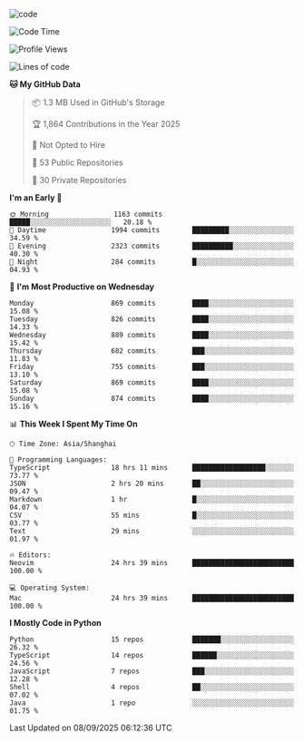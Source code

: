 
<!--
**liuyaanng/liuyaanng** is a ✨ _special_ ✨ repository because its `README.md` (this file) appears on your GitHub profile.

Here are some ideas to get you started:

- 🔭 I’m currently working on ...
- 🌱 I’m currently learning ...
- 👯 I’m looking to collaborate on ...
- 🤔 I’m looking for help with ...
- 💬 Ask me about ...
- 📫 How to reach me: ...
- 😄 Pronouns: ...
- ⚡ Fun fact: ...
-->


![code](https://cdn.jsdelivr.net/gh/liuyaanng/liuyaanng@1.0/code.gif) 

<!--START_SECTION:waka-->
![Code Time](http://img.shields.io/badge/Code%20Time-1%2C897%20hrs%2028%20mins-blue)

![Profile Views](http://img.shields.io/badge/Profile%20Views-0-blue)

![Lines of code](https://img.shields.io/badge/From%20Hello%20World%20I%27ve%20Written-26.7%20million%20lines%20of%20code-blue)

**🐱 My GitHub Data** 

> 📦 1.3 MB Used in GitHub's Storage 
 > 
> 🏆 1,864 Contributions in the Year 2025
 > 
> 🚫 Not Opted to Hire
 > 
> 📜 53 Public Repositories 
 > 
> 🔑 30 Private Repositories 
 > 
**I'm an Early 🐤** 

```text
🌞 Morning                1163 commits        █████░░░░░░░░░░░░░░░░░░░░   20.18 % 
🌆 Daytime                1994 commits        █████████░░░░░░░░░░░░░░░░   34.59 % 
🌃 Evening                2323 commits        ██████████░░░░░░░░░░░░░░░   40.30 % 
🌙 Night                  284 commits         █░░░░░░░░░░░░░░░░░░░░░░░░   04.93 % 
```
📅 **I'm Most Productive on Wednesday** 

```text
Monday                   869 commits         ████░░░░░░░░░░░░░░░░░░░░░   15.08 % 
Tuesday                  826 commits         ████░░░░░░░░░░░░░░░░░░░░░   14.33 % 
Wednesday                889 commits         ████░░░░░░░░░░░░░░░░░░░░░   15.42 % 
Thursday                 682 commits         ███░░░░░░░░░░░░░░░░░░░░░░   11.83 % 
Friday                   755 commits         ███░░░░░░░░░░░░░░░░░░░░░░   13.10 % 
Saturday                 869 commits         ████░░░░░░░░░░░░░░░░░░░░░   15.08 % 
Sunday                   874 commits         ████░░░░░░░░░░░░░░░░░░░░░   15.16 % 
```


📊 **This Week I Spent My Time On** 

```text
🕑︎ Time Zone: Asia/Shanghai

💬 Programming Languages: 
TypeScript               18 hrs 11 mins      ██████████████████░░░░░░░   73.77 % 
JSON                     2 hrs 20 mins       ██░░░░░░░░░░░░░░░░░░░░░░░   09.47 % 
Markdown                 1 hr                █░░░░░░░░░░░░░░░░░░░░░░░░   04.07 % 
CSV                      55 mins             █░░░░░░░░░░░░░░░░░░░░░░░░   03.77 % 
Text                     29 mins             ░░░░░░░░░░░░░░░░░░░░░░░░░   01.97 % 

🔥 Editors: 
Neovim                   24 hrs 39 mins      █████████████████████████   100.00 % 

💻 Operating System: 
Mac                      24 hrs 39 mins      █████████████████████████   100.00 % 
```

**I Mostly Code in Python** 

```text
Python                   15 repos            ███████░░░░░░░░░░░░░░░░░░   26.32 % 
TypeScript               14 repos            ██████░░░░░░░░░░░░░░░░░░░   24.56 % 
JavaScript               7 repos             ███░░░░░░░░░░░░░░░░░░░░░░   12.28 % 
Shell                    4 repos             ██░░░░░░░░░░░░░░░░░░░░░░░   07.02 % 
Java                     1 repo              ░░░░░░░░░░░░░░░░░░░░░░░░░   01.75 % 
```




 Last Updated on 08/09/2025 06:12:36 UTC
<!--END_SECTION:waka-->
